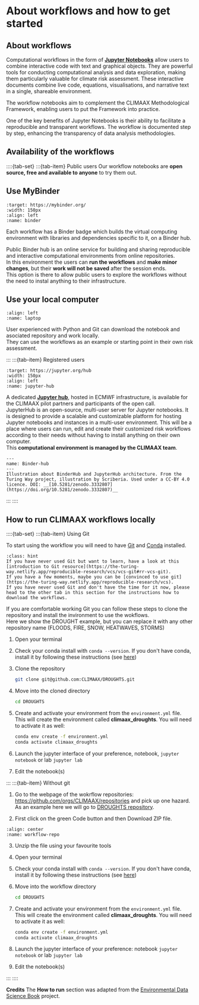 # About workflows and how to get started

## About workflows

Computational workflows in the form of __[Jupyter Notebooks](https://jupyter-notebook.readthedocs.io/en/latest/)__ allow users to combine interactive code with text and graphical objects. They are powerful tools for conducting computational analysis and data exploration, making them particularly valuable for climate risk assessment. These interactive documents combine live code, equations, visualisations, and narrative text in a single, shareable environment. 

The workflow notebooks aim to complement the CLIMAAX Methodological Framework, enabling users to put the Framework into practice.

One of the key benefits of Jupyter Notebooks is their ability to facilitate a reproducible and transparent workflows. The workflow is documented step by step, enhancing the transparency of data analysis methodologies.

## Availability of the workflows

::::{tab-set}
:::{tab-item} Public users
Our workflow notebooks are **open source, free and available to anyone** to try them out.  

## Use MyBinder

```{image} ../../images/binder-logo.svg
:target: https://mybinder.org/
:width: 150px
:align: left
:name: binder
```
Each workflow has a Binder badge which builds the virtual computing environment with libraries and dependencies specific to it, on a Binder hub.  

Public Binder hub is an online service for building and sharing reproducible and interactive computational environments from online repositories.  
In this environment the users can **run the workflows** and **make minor changes**, but their **work will not be saved** after the session ends.  
This option is there to allow public users to explore the workflows without the need to instal anything to their infrastructure.

## Use your local computer

```{image} ../../images/laptop.png
:align: left
:name: laptop
```
User experienced with Python and Git can download the notebook and asociated repository and work locally.  
They can use the workflows as an example or starting point in their own risk assessment. 

:::
:::{tab-item} Registered users
```{image} ../../images/jupyter-hub-logo.svg
:target: https://jupyter.org/hub
:width: 150px
:align: left
:name: jupyter-hub
```
A dedicated __[Jupyter hub](https://jupyter.org/hub)__, hosted in ECMWF infrastructure, is available for the CLIMAAX pilot partners and participants of the open call.  
JupyterHub is an open-source, multi-user server for Jupyter notebooks. It is designed to provide a scalable and customizable platform for hosting Jupyter notebooks and instances in a multi-user environment. This will be a place where users can run, edit and create their customized risk workflows according to their needs without having to install anything on their own computer.  
This **computational environment is managed by the CLIMAAX team**.
```{figure} ../../images/BinderHub.jpg
---
name: Binder-hub
---
Illustration about BinderHub and JupyterHub architecture. From the Turing Way project, illustration by Scriberia. Used under a CC-BY 4.0 licence. DOI: __[10.5281/zenodo.3332807](https://doi.org/10.5281/zenodo.3332807)__
```
:::
::::

## How to run CLIMAAX workflows locally

::::{tab-set}
:::{tab-item} Using Git

To start using the workflow you will need to have [Git](https://git-scm.com/) and [Conda](https://docs.conda.io/en/latest/miniconda.html) installed.

````{admonition} Don't leave if you don't know git!
:class: hint
If you have never used Git but want to learn, have a look at this [introduction to Git resource](https://the-turing-way.netlify.app/reproducible-research/vcs/vcs-git#rr-vcs-git).  
If you have a few moments, maybe you can be [convinced to use git](https://the-turing-way.netlify.app/reproducible-research/vcs).  
If you have never used Git and don't have the time for it now, please head to the other tab in this section for the instructions how to download the workflows.  
````

If you are comfortable working Git you can follow these steps to clone the repository and install the invironment to use the wokflows.  
Here we show the DROUGHT example, but you can replace it with any other repository name (FLOODS, FIRE, SNOW, HEATWAVES, STORMS)

1. Open your terminal

2. Check your conda install with `conda --version`. If you don't have conda, install it by following these instructions (see [here](https://docs.conda.io/en/latest/miniconda.html))

3. Clone the repository
    ```bash
    git clone git@github.com:CLIMAAX/DROUGHTS.git
    ```

4. Move into the cloned directory
    ```bash
    cd DROUGHTS
    ```

5. Create and activate your environment from the `environment.yml` file.  
This will create the environment called **climaax_droughts**. You will need to activate it as well:
    ```bash
    conda env create -f environment.yml
    conda activate climaax_droughts
    ```  

6. Launch the jupyter interface of your preference, notebook, `jupyter notebook` or lab `jupyter lab`
7. Edit the notebook(s)

:::
:::{tab-item} Without git

1. Go to the webpage of the wokrflow repositories: https://github.com/orgs/CLIMAAX/repositories and pick up one hazard.
As an example here we will go to [DROUGHTS repository](https://github.com/CLIMAAX/DROUGHTS).  

2. First click on the green Code button and then Download ZIP file.

```{figure} ../../images/download-repo.png
:align: center
:name: workflow-repo
```
3. Unzip the file using your favourite tools

4. Open your terminal

5. Check your conda install with `conda --version`. If you don't have conda, install it by following these instructions (see [here](https://docs.conda.io/en/latest/miniconda.html))


6. Move into the workflow directory
    ```bash
    cd DROUGHTS
    ```

7. Create and activate your environment from the `environment.yml` file.  
This will create the environment called **climaax_droughts**. You will need to activate it as well:
    ```bash
    conda env create -f environment.yml
    conda activate climaax_droughts
    ```  

8. Launch the jupyter interface of your preference: notebook `jupyter notebook` or lab `jupyter lab`
9. Edit the notebook(s)

:::
::::

**Credits**
The **How to run** section was adapted from the [Environmental Data Science Book](https://edsbook.org/welcome.html) project.
